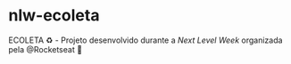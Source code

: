 # nlw-ecoleta
ECOLETA ♻ - Projeto desenvolvido durante a *Next Level Week* organizada pela @Rocketseat 🚀
